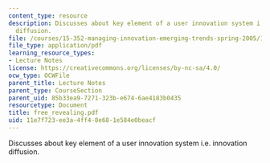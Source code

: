```yaml
---
content_type: resource
description: Discusses about key element of a user innovation system i.e. innovation
  diffusion.
file: /courses/15-352-managing-innovation-emerging-trends-spring-2005/11e7f723ee3a4ff48e681e584e0beacf_free_revealing.pdf
file_type: application/pdf
learning_resource_types:
- Lecture Notes
license: https://creativecommons.org/licenses/by-nc-sa/4.0/
ocw_type: OCWFile
parent_title: Lecture Notes
parent_type: CourseSection
parent_uid: 85b33ea9-7271-323b-e674-6ae4183b0435
resourcetype: Document
title: free_revealing.pdf
uid: 11e7f723-ee3a-4ff4-8e68-1e584e0beacf
---
```

Discusses about key element of a user innovation system i.e. innovation diffusion.